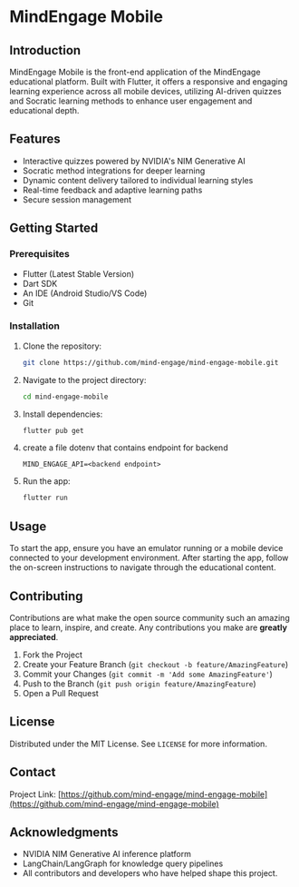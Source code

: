 # MindEngage Mobile

## Introduction
MindEngage Mobile is the front-end application of the MindEngage educational platform. Built with Flutter, it offers a responsive and engaging learning experience across all mobile devices, utilizing AI-driven quizzes and Socratic learning methods to enhance user engagement and educational depth.

## Features
- Interactive quizzes powered by NVIDIA's NIM Generative AI
- Socratic method integrations for deeper learning
- Dynamic content delivery tailored to individual learning styles
- Real-time feedback and adaptive learning paths
- Secure session management

## Getting Started

### Prerequisites
- Flutter (Latest Stable Version)
- Dart SDK
- An IDE (Android Studio/VS Code)
- Git

### Installation
1. Clone the repository:
   ```bash
   git clone https://github.com/mind-engage/mind-engage-mobile.git
   ```
2. Navigate to the project directory:
   ```bash
   cd mind-engage-mobile
   ```
3. Install dependencies:
   ```bash
   flutter pub get
   ```
4. create a file dotenv that contains endpoint for backend
   ```
   MIND_ENGAGE_API=<backend endpoint>
   ```
5. Run the app:
   ```bash
   flutter run
   ```

## Usage
To start the app, ensure you have an emulator running or a mobile device connected to your development environment. After starting the app, follow the on-screen instructions to navigate through the educational content.

## Contributing
Contributions are what make the open source community such an amazing place to learn, inspire, and create. Any contributions you make are **greatly appreciated**.

1. Fork the Project
2. Create your Feature Branch (`git checkout -b feature/AmazingFeature`)
3. Commit your Changes (`git commit -m 'Add some AmazingFeature'`)
4. Push to the Branch (`git push origin feature/AmazingFeature`)
5. Open a Pull Request

## License
Distributed under the MIT License. See `LICENSE` for more information.

## Contact
Project Link: [https://github.com/mind-engage/mind-engage-mobile](https://github.com/mind-engage/mind-engage-mobile)

## Acknowledgments
- NVIDIA NIM Generative AI inference platform
- LangChain/LangGraph for knowledge query pipelines
- All contributors and developers who have helped shape this project.